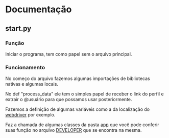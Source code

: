 <h1>Documentação</h1>

## start.py
<h3>Função</h3>
Iniciar o programa, tem como papel sem o arquivo principal.

<h3>Funcionamento</h3>
<p>
No começo do arquivo fazemos algumas importações de bibliotecas nativas e algumas locais.
  
No def "process_data" ele tem o simples papel de receber o link do perfil e extrair o @usuário para que possamos usar posteriormente.
  
Fazemos a definição de algumas variáveis como a da localização do <a href="https://chromedriver.chromium.org/downloads">webdriver</a> por exemplo.
  
Faz a chamada de algumas classes da pasta [app](app) que você pode conferir suas função no arquivo [DEVELOPER](app/DEVELOPER.md) que se encontra na mesma.

</p> 

